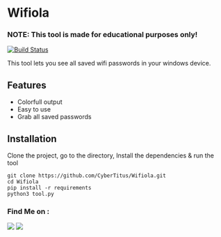 # Wifiola

<h3>NOTE: This tool is made for educational purposes only!</h3>


[![Build Status](https://travis-ci.org/joemccann/dillinger.svg?branch=master)](https://travis-ci.org/joemccann/dillinger)

This tool lets you see all saved wifi passwords in your windows device.  
## Features
- Colorfull output
- Easy to use
- Grab all saved passwords

## Installation
Clone the project, go to the directory, Install the dependencies & run the tool

```
git clone https://github.com/CyberTitus/Wifiola.git
cd Wifiola
pip install -r requirements
python3 tool.py
```

### Find Me on :
<p align="left">
  <a href="https://github.com/CyberTitus" target="_blank"><img src="https://img.shields.io/badge/Github-CyberTitus-green?style=for-the-badge&logo=github"></a>
  <a href="https://www.instagram.com/CyberTitus" target="_blank"><img src="https://img.shields.io/badge/IG-%40CyberTitus-red?style=for-the-badge&logo=instagram"></a></p> 
